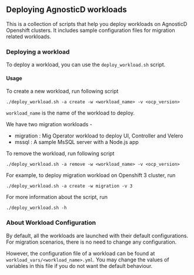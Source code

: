 ## Deploying AgnosticD workloads

This is a collection of scripts that help you deploy workloads on AgnosticD Openshift clusters. It includes sample configuration files for migration related workloads.

### Deploying a workload

To deploy a workload, you can use the `deploy_workload.sh` script.

#### Usage

To create a new workload, run following script 

```
./deploy_workload.sh -a create -w <workload_name> -v <ocp_version>
```

`workload_name` is the name of the workload to deploy. 

We have two migration workloads -

* migration : Mig Operator workload to deploy UI, Controller and Velero
* mssql : A sample MsSQL server with a Node.js app 

To remove the workload, run following script

```
./deploy_workload.sh -a remove -w <workload_name> -v <ocp_version> 
```

For example, to deploy migration workload on Openshift 3 cluster, run

```
./deploy_workload.sh -a create -w migration -v 3
```

For more information about the script, run 

```
./deploy_workload.sh -h
```

### About Workload Configuration

By default, all the workloads are launched with their default configurations. For migration scenarios, there is no need to change any configuration. 

However, the configuration file of a workload can be found at `workload_vars/<workload_name>.yml`. You may change the values of variables in this file if you do not want the default behaviour.


